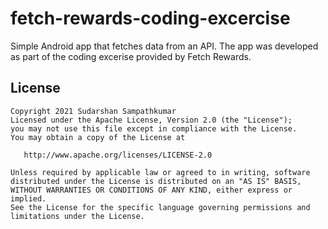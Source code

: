 # fetch-rewards-coding-excercise

Simple Android app that fetches data from an API. The app was developed as part of the coding excerise provided by Fetch Rewards. 

## License

```
Copyright 2021 Sudarshan Sampathkumar
Licensed under the Apache License, Version 2.0 (the "License");
you may not use this file except in compliance with the License.
You may obtain a copy of the License at

   http://www.apache.org/licenses/LICENSE-2.0

Unless required by applicable law or agreed to in writing, software
distributed under the License is distributed on an "AS IS" BASIS,
WITHOUT WARRANTIES OR CONDITIONS OF ANY KIND, either express or implied.
See the License for the specific language governing permissions and
limitations under the License.
   
```
